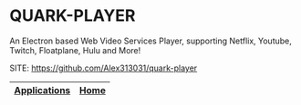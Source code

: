 # QUARK-PLAYER

 An Electron based Web Video Services Player, supporting Netflix, 
 Youtube, Twitch, Floatplane, Hulu and More!

 SITE: https://github.com/Alex313031/quark-player

 | [Applications](https://portable-linux-apps.github.io/apps.html) | [Home](https://portable-linux-apps.github.io)
 | --- | --- |
